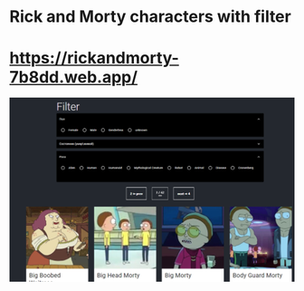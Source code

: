 # Rick and Morty characters with filter
# https://rickandmorty-7b8dd.web.app/

![Image alt](https://github.com/poring931/react_rickAndMorty/raw/main/2022-01-30_18-57-37.png) 
